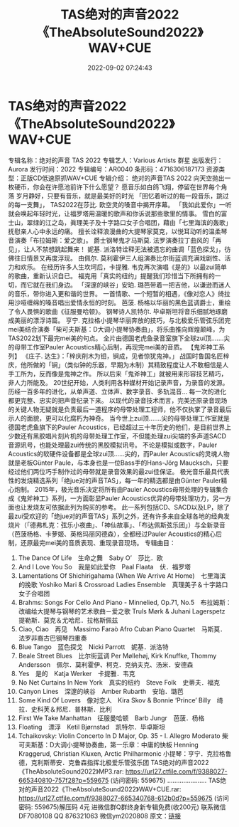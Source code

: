 ﻿---
title: TAS绝对的声音2022《TheAbsoluteSound2022》WAV+CUE
date: 2022-09-02 07:24:43
categories: 新碟专辑、稀有等精品
tags: 纯音雅乐
---
# TAS绝对的声音2022《TheAbsoluteSound2022》WAV+CUE

专辑名称：绝对的声音 TAS 2022
专辑艺人：Various Artists 群星
出版发行：Aurora
发行时间：2022
专辑编号：AR0040
条形码：4716306187173
资源类型：正版CD低速原抓WAV+CUE
专辑介绍：
绝对的声音TAS 2022
向天空抛出一枚硬币，你会在许愿池前许下什么愿望？
愿音乐如白鸽飞翔，停留在世界每个角落
岁月静好，只要有音乐，就是最美好的时光
「回忆着听过的每一段音乐，跳过的每一支舞」， TAS2022在莎比. 欧空灵的嗓音中揭开序幕。
「我如此爱你」一听就会唤起年轻时光，让福罗塔用温暖的歌声和你诉说那些歌里的情事。
雪白的富士山，翠绿的江之岛，眞理美子及十字路口女子合唱团，藉由「七里海滨的轰歌」抚慰亲人心中永远的痛。
擅长诠释浪漫曲的大提琴家莫克，以悦耳动听的温柔琴音演奏「布拉姆斯：爱之歌」。 爵士钢琴鬼才马斯莫.
法罗演奏拉丁曲风的「再见」，让人不禁想跳起舞来！ 妮基. 派洛特诠释无法被遗忘的曲调「蓝色探戈」，彷佛往日情景又再度浮现。 由佩尔.
莫利霍伊三人组演奏比尔街蓝调充满戏剧性、活力和欢乐。 在经历许多人生坎坷后，卡提雅.
韦克再次演唱《是的》以最zui简单的歌曲，重新认识自已。 福克用「真实的纽约」提醒我们珍惜当下所拥有的一切，而它就在我们身边。
「深邃的峡谷」安珀. 璐芭带着一把吉他，以谦逊而迷人的音乐，带你进入更和谐的世界。
一首情歌、一个短暂的相遇，《像对恋人》绮拉用沙哑缠绵的嗓音唱出爱情永恒的时刻。 芭菠.
杨格以华丽的黑色蓝调爵士，重绘了令人畏惧的歌曲《征服曼哈顿》。 钢琴诗人凯特尔. 毕卓斯坦将音乐细腻地琢磨成美丽的漂浮诗篇。 亨宁.
克拉格小提琴华丽奔放的技巧，与北极爱乐管弦乐团完mei美结合演奏「柴可夫斯基：D大调小提琴协奏曲」，将乐曲推向辉煌颠峰，为TAS2022划下最完mei美的句点。
全片由德国老虎鱼录音室旗下全球zui顶.......尖的母带工作室Pauler
Acoustics精心后制，再现完mei美的音质。
【鬼斧神工系列】
《庄子. 达生》：「梓庆削木为钼，锏成，见者惊犹鬼神。」
战国时鲁国名匠梓庆，他所做的「锏」（类似钟的乐器，早期为木制）其精致程度让人不敢相信是人手工所为，反而像是鬼神之作。
所以后来「鬼斧神工」就被用来形容技艺精巧，非人力所能及。 20世纪开始，人类利用各种媒材开始记录声音，为录音的发源。
历经一百多年的进化，从单声道、立体声、数字录音、多轨混音... 每一次的进化都更完整、忠实的把声音纪录下来。
以现代的录音技术而言，完美还原录音现场的关键人物无疑就是负责最后一道程序的母带处理工程师，他不仅执掌了录音最后示人的面貌，更可以化腐朽为神奇。
当今世上zui顶.......尖的母带处理工作室就是德国老虎鱼旗下的Pauler
Acoustics，已经超过三十年历史的他们，是目前世界上少数还有黑胶唱片刻片机的母带处理工作室，不但能处理zui尖端的多声道SACD音源讯号，也能处理最zui传统的黑胶模拟讯号。
不论是模拟或数字，Pauler Acoustics的软硬件设备都是全球zui顶......尖的，而Pauler
Acoustics的灵魂人物就是老板Günter Paule，与本身也是一位Bass手的Hans-Jörg
Maucksch，只要经过他们两位巧手制作过的母带就是录音效果的最zui佳保证。
极光音乐最具代表性的发烧精选系列「绝jue对的声音TAS」，每一年的精选都是由Günter Pauler精心炮制。
2015年，极光音乐决定将所有由Pauler Acoustics母带处理的专辑集合成《鬼斧神工》系列，一方面彰显Pauler
Acoustics优异的母带处理功力，另一方面也让发烧友可依据此列为购买的参考。
此一系列包括CD、SACD以及LP，除了最zui受欢迎的「绝jue对的声音TAS」系列之外，还有许多来自全球各地的经典发烧片（「德弗札克：弦乐小夜曲」、「神仙故事」、「布达佩斯弦乐团」）与全新录音（芭菠杨格、卡萝姬、英格玛丽冈德森），全都经过Pauler
Acoustics的精心后制，还原最完mei美的音质表现、重现录音现场。
专辑曲目：
01. The Dance Of Life　生命之舞　Saby
O’　莎比．欧
02. And I Love You So　我是如此爱你　Paal Flaata　伏．福罗塔
03. Lamentations Of Shichirigahama (When We Arrive At
Home)　七里海滨的挽歌
Yoshiko Mari & Crossroad Ladies
Ensemble　真理美子＆十字路口女子合唱团
04. Brahms: Songs For Cello And Piano - Minnelied, Op.71,
No.5　布拉姆斯：改编给大提琴与钢琴的艺术歌曲－爱之歌
Truls Mørk & Juhani
Lagerspetz　提勒斯．莫克＆尤哈尼．拉格斯佩兹
05. Ciao, Ciao　再见　Massimo Faraò Afro Cuban Piano
Quartet　马斯莫．法罗非裔古巴钢琴四重奏
06. Blue Tango　蓝色探戈　Nicki Parrott　妮基．派洛特
07. Beale Street Blues　比尔街蓝调
Per Møllehøj, Kirk Knuffke, Thommy
Andersson　佩尔．莫利霍伊、柯克．克纳夫克、汤米．安德森
08. Yes　是的　Katja Werker　卡提雅．韦克
09. No Net Curtains In New York　真实的纽约　Steve Folk　史蒂夫．福克
10. Canyon Lines　深邃的峡谷　Amber Rubarth　安珀．璐芭
11. Some Kind Of Lovers　像对恋人　Kira Skov & Bonnie ‘Prince’
Billy　绮拉．史科芙＆邦尼．普林斯．比利
12. First We Take Manhattan　征服曼哈顿　Barb Jungr　芭菠．杨格
13. Floating　漂浮　Ketil Bjørnstad　凯特尔．毕卓斯坦
14. Tchaikovsky: Violin Concerto In D Major, Op. 35 - I.
Allegro Moderato
柴可夫斯基：D大调小提琴协奏曲，第一乐章：中庸的快板
Henning Kraggerud, Christian Kluxen, Arctic
Philharmonic
小提琴：亨宁．克拉格鲁德，克利斯蒂安．克鲁森指挥北极爱乐管弦乐团
TAS绝对的声音2022《TheAbsoluteSound2022》MP3.rar: https://url27.ctfile.com/f/9388027-665340810-757f28?p=559675
(访问密码: 559675)
......................
TAS绝对的声音2022《TheAbsoluteSound2022》WAV+CUE.rar: https://url27.ctfile.com/f/9388027-665340768-612b0d?p=559675
(访问密码: 559675)解压码 4元
进微信群Q群终身新专辑免费(收200元)
联系微信 DF7080108 QQ 876321063
微信ym2020808
原文：[链接](https://blog.sina.com.cn/s/blog_1647c7e7601030z6n.html)